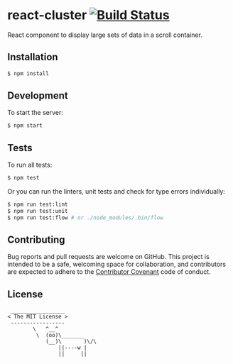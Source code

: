 # react-cluster [![Build Status](https://travis-ci.org/ayrton/react-cluster.svg?branch=master)](https://travis-ci.org/ayrton/react-cluster)

React component to display large sets of data in a scroll container.

## Installation

```sh
$ npm install
```

## Development

To start the server:

```sh
$ npm start
```

## Tests

To run all tests:

```sh
$ npm test
```

Or you can run the linters, unit tests and check for type errors individually:

```sh
$ npm run test:lint
$ npm run test:unit
$ npm run test:flow # or ./node_modules/.bin/flow
```

## Contributing

Bug reports and pull requests are welcome on GitHub. This project is intended to be a
safe, welcoming space for collaboration, and contributors are expected to adhere
to the [Contributor Covenant](http://contributor-covenant.org/) code of conduct.

## License

```
 _________________
< The MIT License >
 -----------------
        \   ^__^
         \  (oo)\_______
            (__)\       )\/\
                ||----w |
                ||     ||
```
